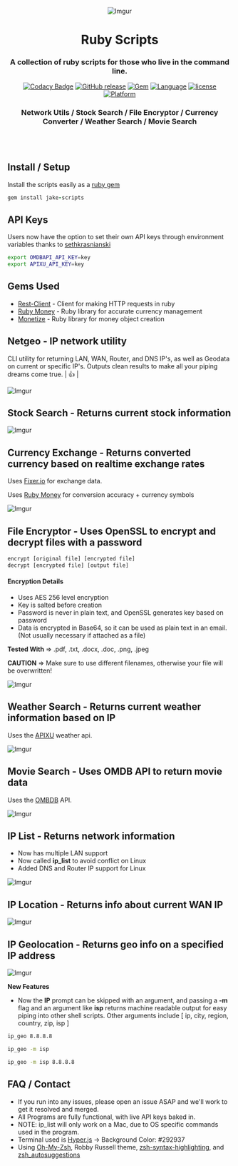 <div align="center">

![Imgur](http://i.imgur.com/3DhlBWZ.png)

# Ruby Scripts

### A collection of ruby scripts for those who live in the command line.

[![Codacy Badge](https://api.codacy.com/project/badge/Grade/501aa5aee5854d34831a685fae05314d)](https://www.codacy.com/app/jakewmeyer/Ruby-Scripts?utm_source=github.com&utm_medium=referral&utm_content=jakewmeyer/Ruby-Scripts&utm_campaign=badger)
[![GitHub release](https://img.shields.io/github/release/jakewmeyer/Ruby-Scripts.svg)]()
[![Gem](https://img.shields.io/gem/dt/jake-scripts.svg)]()
[![Language](https://img.shields.io/badge/language-Ruby-red.svg)]()
[![license](https://img.shields.io/github/license/mashape/apistatus.svg)]()
[![Platform](https://img.shields.io/badge/platform-MacOS%20%2B%20Linux-blue.svg)]()

### Network Utils / Stock Search / File Encryptor / Currency Converter / Weather Search / Movie Search



</div>
<br></br>

## Install / Setup
Install the scripts easily as a [ruby gem](https://rubygems.org/gems/jake-scripts)
```ruby
gem install jake-scripts
```
## API Keys
Users now have the option to set their own API keys through environment variables thanks to [sethkrasnianski](https://github.com/sethkrasnianski)
```bash
export OMDBAPI_API_KEY=key
export APIXU_API_KEY=key
```
## Gems Used
* [Rest-Client](https://github.com/rest-client/rest-client) - Client for making HTTP requests in ruby
* [Ruby Money](https://github.com/RubyMoney/money) - Ruby library for accurate currency management
* [Monetize](https://github.com/RubyMoney/monetize) - Ruby library for money object creation

## Netgeo - IP network utility
CLI utility for returning LAN, WAN, Router, and DNS IP's, as well as Geodata on current or specific IP's. Outputs clean results to make all your piping dreams come true. | :+1: |

![Imgur](http://i.imgur.com/zA2aTPS.png)

## Stock Search - Returns current stock information
![Imgur](http://i.imgur.com/LpIFAdf.png)

## Currency Exchange - Returns converted currency based on realtime exchange rates
Uses [Fixer.io](http://fixer.io/) for exchange data.

Uses [Ruby Money](https://github.com/RubyMoney/money) for conversion accuracy + currency symbols

![Imgur](http://i.imgur.com/KSP7wOo.png)

## File Encryptor - Uses OpenSSL to encrypt and decrypt files with a password
```bash
encrypt [original file] [encrypted file]
decrypt [encrypted file] [output file]
```
#### Encryption Details
* Uses AES 256 level encryption
* Key is salted before creation
* Password is never in plain text, and OpenSSL generates key based on password
* Data is encrypted in Base64, so it can be used as plain text in an email. (Not usually necessary if attached as a file)

**Tested With** => .pdf, .txt, .docx, .doc, .png, .jpeg

**CAUTION** => Make sure to use different filenames, otherwise your file will be overwritten!

![Imgur](http://i.imgur.com/C3lnqBl.png)

## Weather Search - Returns current weather information based on IP
Uses the [APIXU](https://www.apixu.com/) weather api.

![Imgur](http://i.imgur.com/xzfwJF9.png)

## Movie Search - Uses OMDB API to return movie data
Uses the [OMBDB](http://www.omdbapi.com/) API.

![Imgur](http://i.imgur.com/Gj4AjmZ.png)

## IP List - Returns network information
* Now has multiple LAN support
* Now called **ip_list** to avoid conflict on Linux
* Added DNS and Router IP support for Linux

![Imgur](http://i.imgur.com/v0PApJi.png)

## IP Location - Returns info about current WAN IP
![Imgur](http://i.imgur.com/Wtbrt8R.png)

## IP Geolocation - Returns geo info on a specified IP address
![Imgur](http://i.imgur.com/jgeOAFi.png)

**New Features**
* Now the **IP** prompt can be skipped with an argument, and passing a **-m** flag and an argument like **isp** returns machine readable output for easy piping into other shell scripts. Other arguments include [ ip, city, region, country, zip, isp ]
```bash
ip_geo 8.8.8.8
```
```bash
ip_geo -m isp
```
```bash
ip_geo -m isp 8.8.8.8
```

## FAQ / Contact
* If you run into any issues, please open an issue ASAP and we'll work to get it resolved and merged.
* All Programs are fully functional, with live API keys baked in.
* NOTE: ip_list will only work on a Mac, due to OS specific commands used in the program.
* Terminal used is [Hyper.js](https://hyper.is/) -> Background Color: #292937
* Using [Oh-My-Zsh](https://github.com/robbyrussell/oh-my-zsh), Robby Russell theme, [zsh-syntax-highlighting](https://github.com/zsh-users/zsh-syntax-highlighting), and [zsh_autosuggestions](https://github.com/zsh-users/zsh-autosuggestions)
